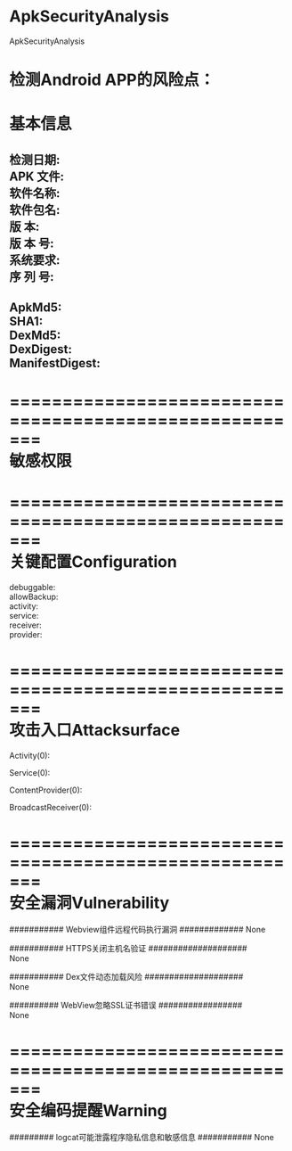 # ApkSecurityAnalysis
ApkSecurityAnalysis

检测Android APP的风险点：  
=======================================================   
基本信息   
=======================================================   
检测日期:	   
APK 文件:  	
软件名称:	  
软件包名:	  
版    本:	  
版 本 号:	  
系统要求:	  
序 列 号:	  
-------------------------------------------------------     
ApkMd5:	    
SHA1:	     
DexMd5:	     
DexDigest:   	    
ManifestDigest:	     
-------------------------------------------------------     

=======================================================      
敏感权限  
=======================================================     

=======================================================     
关键配置Configuration     
=======================================================     
debuggable:	  
allowBackup:	  
activity:	  
service:	  
receiver:   
provider:	    

=======================================================   
攻击入口Attacksurface   
=======================================================   
Activity(0):   

Service(0):   

ContentProvider(0):  

BroadcastReceiver(0):  

=======================================================  
安全漏洞Vulnerability  
=======================================================  
########### Webview组件远程代码执行漏洞 ############# 
None  

########### HTTPS关闭主机名验证 ####################   
None   

########### Dex文件动态加载风险 ####################   
None  

########## WebView忽略SSL证书错误 #################   
None  

=======================================================  
安全编码提醒Warning   
=======================================================  
######### logcat可能泄露程序隐私信息和敏感信息 ########### 
None  



